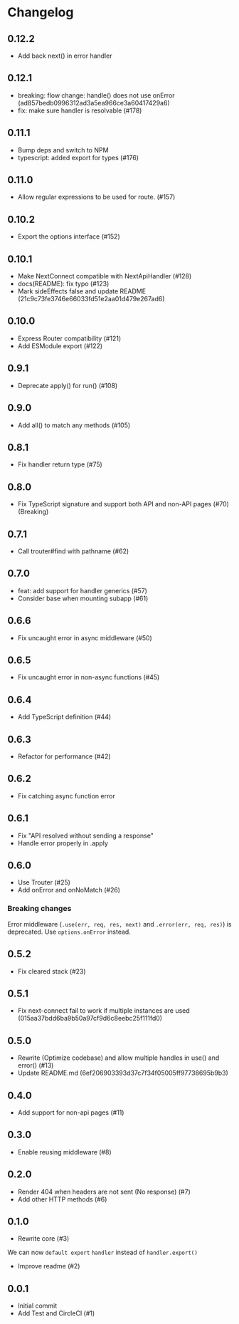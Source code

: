 # Changelog

## 0.12.2

- Add back next() in error handler

## 0.12.1

- breaking: flow change: handle() does not use onError (ad857bedb0996312ad3a5ea966ce3a60417429a6)
- fix: make sure handler is resolvable (#178)

## 0.11.1

- Bump deps and switch to NPM
- typescript: added export for types (#176)

## 0.11.0

- Allow regular expressions to be used for route. (#157)

## 0.10.2

- Export the options interface (#152)

## 0.10.1

- Make NextConnect compatible with NextApiHandler (#128)
- docs(README): fix typo (#123)
- Mark sideEffects false and update README (21c9c73fe3746e66033fd51e2aa01d479e267ad6)

## 0.10.0

- Express Router compatibility (#121)
- Add ESModule export (#122)

## 0.9.1

- Deprecate apply() for run() (#108)

## 0.9.0

- Add all() to match any methods (#105)

## 0.8.1

- Fix handler return type (#75)

## 0.8.0

- Fix TypeScript signature and support both API and non-API pages (#70) (Breaking)

## 0.7.1

- Call trouter#find with pathname (#62)

## 0.7.0

- feat: add support for handler generics (#57)
- Consider base when mounting subapp (#61)

## 0.6.6

- Fix uncaught error in async middleware (#50)

## 0.6.5

- Fix uncaught error in non-async functions (#45)

## 0.6.4

- Add TypeScript definition (#44)

## 0.6.3

- Refactor for performance (#42)

## 0.6.2

- Fix catching async function error

## 0.6.1

- Fix "API resolved without sending a response"
- Handle error properly in .apply

## 0.6.0

- Use Trouter (#25)
- Add onError and onNoMatch (#26)

### Breaking changes

Error middleware (`.use(err, req, res, next)` and `.error(err, req, res)`) is deprecated. Use `options.onError` instead.

## 0.5.2

- Fix cleared stack (#23)

## 0.5.1

- Fix next-connect fail to work if multiple instances are used (015aa37bdd6ba9b50a97cf9d6c8eebc25f111fd0)

## 0.5.0

- Rewrite (Optimize codebase) and allow multiple handles in use() and error() (#13)
- Update README.md (6ef206903393d37c7f34f05005ff97738695b9b3)

## 0.4.0

- Add support for non-api pages (#11)

## 0.3.0

- Enable reusing middleware (#8)

## 0.2.0

- Render 404 when headers are not sent (No response) (#7)
- Add other HTTP methods (#6)

## 0.1.0

- Rewrite core (#3)

We can now `default export` `handler` instead of `handler.export()`

- Improve readme (#2)

## 0.0.1

- Initial commit
- Add Test and CircleCI (#1)
